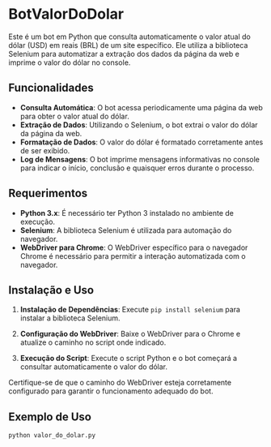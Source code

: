 # BotValorDoDolar

Este é um bot em Python que consulta automaticamente o valor atual do dólar (USD) em reais (BRL) de um site específico. Ele utiliza a biblioteca Selenium para automatizar a extração dos dados da página da web e imprime o valor do dólar no console.

## Funcionalidades

- **Consulta Automática**: O bot acessa periodicamente uma página da web para obter o valor atual do dólar.
- **Extração de Dados**: Utilizando o Selenium, o bot extrai o valor do dólar da página da web.
- **Formatação de Dados**: O valor do dólar é formatado corretamente antes de ser exibido.
- **Log de Mensagens**: O bot imprime mensagens informativas no console para indicar o início, conclusão e quaisquer erros durante o processo.

## Requerimentos

- **Python 3.x**: É necessário ter Python 3 instalado no ambiente de execução.
- **Selenium**: A biblioteca Selenium é utilizada para automação do navegador.
- **WebDriver para Chrome**: O WebDriver específico para o navegador Chrome é necessário para permitir a interação automatizada com o navegador.

## Instalação e Uso

1. **Instalação de Dependências**: Execute `pip install selenium` para instalar a biblioteca Selenium.

2. **Configuração do WebDriver**: Baixe o WebDriver para o Chrome e atualize o caminho no script onde indicado.

3. **Execução do Script**: Execute o script Python e o bot começará a consultar automaticamente o valor do dólar.

Certifique-se de que o caminho do WebDriver esteja corretamente configurado para garantir o funcionamento adequado do bot.

## Exemplo de Uso

```bash
python valor_do_dolar.py
